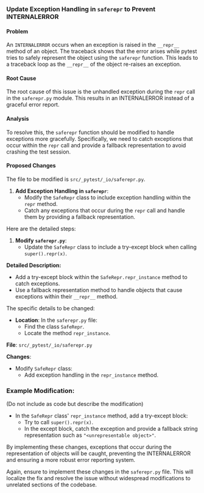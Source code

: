 ### Update Exception Handling in `saferepr` to Prevent INTERNALERROR

#### Problem
An `INTERNALERROR` occurs when an exception is raised in the `__repr__` method of an object. The traceback shows that the error arises while pytest tries to safely represent the object using the `saferepr` function. This leads to a traceback loop as the `__repr__` of the object re-raises an exception.

#### Root Cause
The root cause of this issue is the unhandled exception during the `repr` call in the `saferepr.py` module. This results in an INTERNALERROR instead of a graceful error report.

#### Analysis
To resolve this, the `saferepr` function should be modified to handle exceptions more gracefully. Specifically, we need to catch exceptions that occur within the `repr` call and provide a fallback representation to avoid crashing the test session.

#### Proposed Changes
The file to be modified is `src/_pytest/_io/saferepr.py`.

1. **Add Exception Handling in `saferepr`**:
    - Modify the `SafeRepr` class to include exception handling within the `repr` method.
    - Catch any exceptions that occur during the `repr` call and handle them by providing a fallback representation.

Here are the detailed steps:

1. **Modify `saferepr.py`**:
    - Update the `SafeRepr` class to include a try-except block when calling `super().repr(x)`.

**Detailed Description:**

- Add a try-except block within the `SafeRepr.repr_instance` method to catch exceptions.
- Use a fallback representation method to handle objects that cause exceptions within their `__repr__` method.

The specific details to be changed:

- **Location**: In the `saferepr.py` file:
  - Find the class `SafeRepr`.
  - Locate the method `repr_instance`.

**File**: `src/_pytest/_io/saferepr.py`

**Changes**:
- Modify `SafeRepr` class:
  - Add exception handling in the `repr_instance` method.

### Example Modification:
(Do not include as code but describe the modification)
- In the `SafeRepr` class' `repr_instance` method, add a try-except block:
  - Try to call `super().repr(x)`.
  - In the except block, catch the exception and provide a fallback string representation such as `"<unrepresentable object>"`.

By implementing these changes, exceptions that occur during the representation of objects will be caught, preventing the INTERNALERROR and ensuring a more robust error reporting system.

Again, ensure to implement these changes in the `saferepr.py` file. This will localize the fix and resolve the issue without widespread modifications to unrelated sections of the codebase.